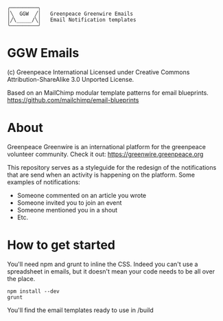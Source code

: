 

    ╭─────────╮
    │╲  GGW  ╱│   Greenpeace Greenwire Emails
    │╱\_____/╲│   Email Notification templates
    ╰─────────╯



GGW Emails
================

(c) Greenpeace International
Licensed under Creative Commons Attribution-ShareAlike 3.0 Unported License.

Based on an MailChimp modular template patterns for email blueprints.
https://github.com/mailchimp/email-blueprints


About
================

Greenpeace Greenwire is an international platform for the greenpeace volunteer community.
Check it out: https://greenwire.greenpeace.org

This repository serves as a styleguide for the redesign of the notifications that are
send when an activity is happening on the platform. Some examples of notifications:
- Someone commented on an article you wrote
- Someone invited you to join an event
- Someone mentioned you in a shout
- Etc.

How to get started
===================

You'll need npm and grunt to inline the CSS. Indeed you can't use a spreadsheet in emails,
but it doesn't mean your code needs to be all over the place.

```
npm install --dev
grunt
```

You'll find the email templates ready to use in /build




